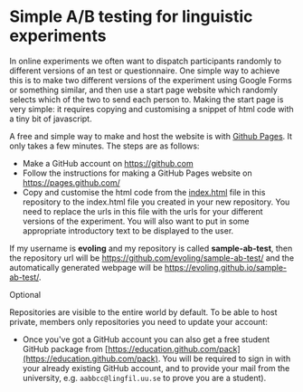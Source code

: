 # Simple A/B testing for linguistic experiments

In online experiments we often want to dispatch participants randomly to different versions of an test or questionnaire. One simple way to achieve this is to make two different versions of the experiment using Google Forms or something similar, and then use a start page website which randomly selects which of the two to send each person to. Making the start page is very simple: it requires copying and customising a snippet of html code with a tiny bit of javascript.

A free and simple way to make and host the website is with [Github Pages](https://pages.github.com/). It only takes a few minutes. The steps are as follows:

- Make a GitHub account on https://github.com
- Follow the instructions for making a GitHub Pages website on https://pages.github.com/
- Copy and customise the html code from the [index.html](./index.html) file in this repository to the index.html file you created in your new repository. You need to replace the urls in this file with the urls for your different versions of the experiment. You will also want to put in some appropriate introductory text to be displayed to the user.

If my username is **evoling** and my repository is called **sample-ab-test**, then the repository url will be https://github.com/evoling/sample-ab-test/ and the automatically generated webpage will be https://evoling.github.io/sample-ab-test/.

Optional

Repositories are visible to the entire world by default. To be able to host private, members only repositories you need to update your account:

- Once you've got a GitHub account you can also get a free student GitHub package from [https://education.github.com/pack](https://education.github.com/pack). You will be required to sign in with your already existing GitHub account, and to provide your mail from the university, e.g. `aabbcc@lingfil.uu.se` to prove you are a student).

